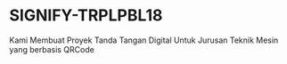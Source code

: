 # SIGNIFY-TRPLPBL18
Kami Membuat Proyek Tanda Tangan Digital Untuk Jurusan Teknik Mesin yang berbasis QRCode
